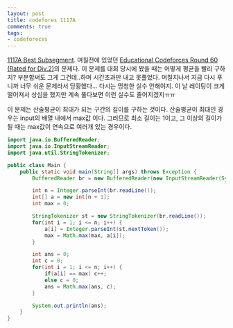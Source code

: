 ```yaml
---
layout: post
title: codefores 1117A
comments: true
tags:
- codeforeces
---
```


[1117A Best Subsegment](https://codeforces.com/problemset/problem/1117/A). 며칠전에 있었던 [Educational Codeforces Round 60 (Rated for Div.2)](https://codeforces.com/contest/1117)의 문제다. 이 문제를 대회 당시에 봤을 때는 어떻게 평균을 빨리 구하지? 부분합써도 그게 그건데..하며 시간초과만 내고 못풀었다. 며칠지나서 지금 다시 푸니까 너무 쉬운 문제라서 당황했다... 다시는 멍청한 실수 안해야지. 이 날 레이팅이 크게 떨어져서 상심을 했지만 계속 풀다보면 이런 실수도 줄어지겠지ㅠㅠ     

이 문제는 산술평균이 최대가 되는 구간의 길이를 구하는 것이다. 산술평균이 최대인 경우는 input의 배열 내에서 max값 이다. 그러므로 최소 길이는 1이고, 그 이상의 길이가 될 때는 max값이 연속으로 여러개 있는 경우이다.      

``` java
import java.io.BufferedReader;
import java.io.InputStreamReader;
import java.util.StringTokenizer;

public class Main {
    public static void main(String[] args) throws Exception {
        BufferedReader br = new BufferedReader(new InputStreamReader(System.in));

        int n = Integer.parseInt(br.readLine());
        int[] a = new int[n + 1];
        int max = 0;

        StringTokenizer st = new StringTokenizer(br.readLine());
        for(int i = 1; i <= n; i++) {
            a[i] = Integer.parseInt(st.nextToken());
            max = Math.max(max, a[i]);
        }

        int ans = 0;
        int c = 0;
        for(int i = 1; i <= n; i++) {
            if(a[i] == max) c++;
            else c = 0;
            ans = Math.max(ans, c);
        }

        System.out.println(ans);
    }
}
```
